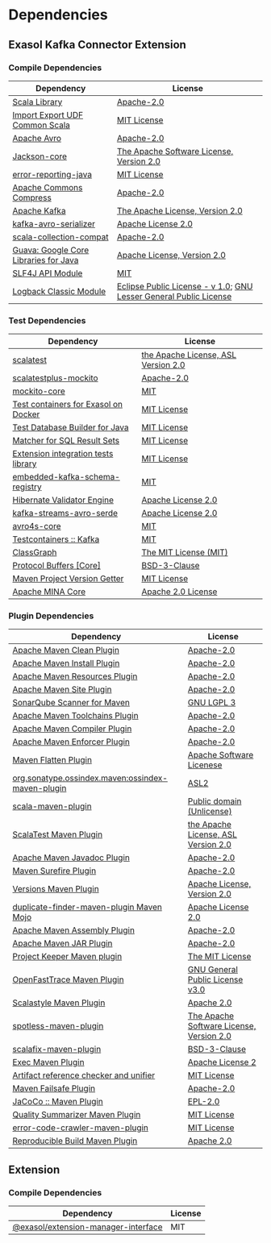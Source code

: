 <!-- @formatter:off -->
# Dependencies

## Exasol Kafka Connector Extension

### Compile Dependencies

| Dependency                                  | License                                                                       |
| ------------------------------------------- | ----------------------------------------------------------------------------- |
| [Scala Library][0]                          | [Apache-2.0][1]                                                               |
| [Import Export UDF Common Scala][2]         | [MIT License][3]                                                              |
| [Apache Avro][4]                            | [Apache-2.0][5]                                                               |
| [Jackson-core][6]                           | [The Apache Software License, Version 2.0][5]                                 |
| [error-reporting-java][7]                   | [MIT License][8]                                                              |
| [Apache Commons Compress][9]                | [Apache-2.0][5]                                                               |
| [Apache Kafka][10]                          | [The Apache License, Version 2.0][11]                                         |
| [kafka-avro-serializer][12]                 | [Apache License 2.0][13]                                                      |
| [scala-collection-compat][14]               | [Apache-2.0][1]                                                               |
| [Guava: Google Core Libraries for Java][15] | [Apache License, Version 2.0][11]                                             |
| [SLF4J API Module][16]                      | [MIT][17]                                                                     |
| [Logback Classic Module][18]                | [Eclipse Public License - v 1.0][19]; [GNU Lesser General Public License][20] |

### Test Dependencies

| Dependency                                 | License                                   |
| ------------------------------------------ | ----------------------------------------- |
| [scalatest][21]                            | [the Apache License, ASL Version 2.0][22] |
| [scalatestplus-mockito][23]                | [Apache-2.0][22]                          |
| [mockito-core][24]                         | [MIT][25]                                 |
| [Test containers for Exasol on Docker][26] | [MIT License][27]                         |
| [Test Database Builder for Java][28]       | [MIT License][29]                         |
| [Matcher for SQL Result Sets][30]          | [MIT License][31]                         |
| [Extension integration tests library][32]  | [MIT License][33]                         |
| [embedded-kafka-schema-registry][34]       | [MIT][25]                                 |
| [Hibernate Validator Engine][35]           | [Apache License 2.0][11]                  |
| [kafka-streams-avro-serde][36]             | [Apache License 2.0][13]                  |
| [avro4s-core][37]                          | [MIT][25]                                 |
| [Testcontainers :: Kafka][38]              | [MIT][39]                                 |
| [ClassGraph][40]                           | [The MIT License (MIT)][39]               |
| [Protocol Buffers [Core]][41]              | [BSD-3-Clause][42]                        |
| [Maven Project Version Getter][43]         | [MIT License][44]                         |
| [Apache MINA Core][45]                     | [Apache 2.0 License][5]                   |

### Plugin Dependencies

| Dependency                                              | License                                       |
| ------------------------------------------------------- | --------------------------------------------- |
| [Apache Maven Clean Plugin][46]                         | [Apache-2.0][5]                               |
| [Apache Maven Install Plugin][47]                       | [Apache-2.0][5]                               |
| [Apache Maven Resources Plugin][48]                     | [Apache-2.0][5]                               |
| [Apache Maven Site Plugin][49]                          | [Apache-2.0][5]                               |
| [SonarQube Scanner for Maven][50]                       | [GNU LGPL 3][51]                              |
| [Apache Maven Toolchains Plugin][52]                    | [Apache-2.0][5]                               |
| [Apache Maven Compiler Plugin][53]                      | [Apache-2.0][5]                               |
| [Apache Maven Enforcer Plugin][54]                      | [Apache-2.0][5]                               |
| [Maven Flatten Plugin][55]                              | [Apache Software Licenese][5]                 |
| [org.sonatype.ossindex.maven:ossindex-maven-plugin][56] | [ASL2][11]                                    |
| [scala-maven-plugin][57]                                | [Public domain (Unlicense)][58]               |
| [ScalaTest Maven Plugin][59]                            | [the Apache License, ASL Version 2.0][22]     |
| [Apache Maven Javadoc Plugin][60]                       | [Apache-2.0][5]                               |
| [Maven Surefire Plugin][61]                             | [Apache-2.0][5]                               |
| [Versions Maven Plugin][62]                             | [Apache License, Version 2.0][5]              |
| [duplicate-finder-maven-plugin Maven Mojo][63]          | [Apache License 2.0][13]                      |
| [Apache Maven Assembly Plugin][64]                      | [Apache-2.0][5]                               |
| [Apache Maven JAR Plugin][65]                           | [Apache-2.0][5]                               |
| [Project Keeper Maven plugin][66]                       | [The MIT License][67]                         |
| [OpenFastTrace Maven Plugin][68]                        | [GNU General Public License v3.0][69]         |
| [Scalastyle Maven Plugin][70]                           | [Apache 2.0][13]                              |
| [spotless-maven-plugin][71]                             | [The Apache Software License, Version 2.0][5] |
| [scalafix-maven-plugin][72]                             | [BSD-3-Clause][42]                            |
| [Exec Maven Plugin][73]                                 | [Apache License 2][5]                         |
| [Artifact reference checker and unifier][74]            | [MIT License][75]                             |
| [Maven Failsafe Plugin][76]                             | [Apache-2.0][5]                               |
| [JaCoCo :: Maven Plugin][77]                            | [EPL-2.0][78]                                 |
| [Quality Summarizer Maven Plugin][79]                   | [MIT License][80]                             |
| [error-code-crawler-maven-plugin][81]                   | [MIT License][82]                             |
| [Reproducible Build Maven Plugin][83]                   | [Apache 2.0][11]                              |

## Extension

### Compile Dependencies

| Dependency                                | License |
| ----------------------------------------- | ------- |
| [@exasol/extension-manager-interface][84] | MIT     |

[0]: https://www.scala-lang.org/
[1]: https://www.apache.org/licenses/LICENSE-2.0
[2]: https://github.com/exasol/import-export-udf-common-scala/
[3]: https://github.com/exasol/import-export-udf-common-scala/blob/main/LICENSE
[4]: https://avro.apache.org
[5]: https://www.apache.org/licenses/LICENSE-2.0.txt
[6]: https://github.com/FasterXML/jackson-core
[7]: https://github.com/exasol/error-reporting-java/
[8]: https://github.com/exasol/error-reporting-java/blob/main/LICENSE
[9]: https://commons.apache.org/proper/commons-compress/
[10]: https://kafka.apache.org
[11]: http://www.apache.org/licenses/LICENSE-2.0.txt
[12]: http://confluent.io/kafka-avro-serializer
[13]: http://www.apache.org/licenses/LICENSE-2.0.html
[14]: http://www.scala-lang.org/
[15]: https://github.com/google/guava
[16]: http://www.slf4j.org
[17]: https://opensource.org/license/mit
[18]: http://logback.qos.ch/logback-classic
[19]: http://www.eclipse.org/legal/epl-v10.html
[20]: http://www.gnu.org/licenses/old-licenses/lgpl-2.1.html
[21]: http://www.scalatest.org
[22]: http://www.apache.org/licenses/LICENSE-2.0
[23]: https://github.com/scalatest/scalatestplus-mockito
[24]: https://github.com/mockito/mockito
[25]: https://opensource.org/licenses/MIT
[26]: https://github.com/exasol/exasol-testcontainers/
[27]: https://github.com/exasol/exasol-testcontainers/blob/main/LICENSE
[28]: https://github.com/exasol/test-db-builder-java/
[29]: https://github.com/exasol/test-db-builder-java/blob/main/LICENSE
[30]: https://github.com/exasol/hamcrest-resultset-matcher/
[31]: https://github.com/exasol/hamcrest-resultset-matcher/blob/main/LICENSE
[32]: https://github.com/exasol/extension-manager/
[33]: https://github.com/exasol/extension-manager/blob/main/LICENSE
[34]: https://github.com/embeddedkafka/embedded-kafka-schema-registry
[35]: http://hibernate.org/validator/hibernate-validator
[36]: http://confluent.io/kafka-streams-avro-serde
[37]: https://github.com/sksamuel/avro4s
[38]: https://java.testcontainers.org
[39]: http://opensource.org/licenses/MIT
[40]: https://github.com/classgraph/classgraph
[41]: https://developers.google.com/protocol-buffers/protobuf-java/
[42]: https://opensource.org/licenses/BSD-3-Clause
[43]: https://github.com/exasol/maven-project-version-getter/
[44]: https://github.com/exasol/maven-project-version-getter/blob/main/LICENSE
[45]: https://mina.apache.org/mina-core/
[46]: https://maven.apache.org/plugins/maven-clean-plugin/
[47]: https://maven.apache.org/plugins/maven-install-plugin/
[48]: https://maven.apache.org/plugins/maven-resources-plugin/
[49]: https://maven.apache.org/plugins/maven-site-plugin/
[50]: http://docs.sonarqube.org/display/PLUG/Plugin+Library/sonar-maven-plugin
[51]: http://www.gnu.org/licenses/lgpl.txt
[52]: https://maven.apache.org/plugins/maven-toolchains-plugin/
[53]: https://maven.apache.org/plugins/maven-compiler-plugin/
[54]: https://maven.apache.org/enforcer/maven-enforcer-plugin/
[55]: https://www.mojohaus.org/flatten-maven-plugin/
[56]: https://sonatype.github.io/ossindex-maven/maven-plugin/
[57]: http://github.com/davidB/scala-maven-plugin
[58]: http://unlicense.org/
[59]: https://www.scalatest.org/user_guide/using_the_scalatest_maven_plugin
[60]: https://maven.apache.org/plugins/maven-javadoc-plugin/
[61]: https://maven.apache.org/surefire/maven-surefire-plugin/
[62]: https://www.mojohaus.org/versions/versions-maven-plugin/
[63]: https://basepom.github.io/duplicate-finder-maven-plugin
[64]: https://maven.apache.org/plugins/maven-assembly-plugin/
[65]: https://maven.apache.org/plugins/maven-jar-plugin/
[66]: https://github.com/exasol/project-keeper/
[67]: https://github.com/exasol/project-keeper/blob/main/LICENSE
[68]: https://github.com/itsallcode/openfasttrace-maven-plugin
[69]: https://www.gnu.org/licenses/gpl-3.0.html
[70]: http://www.scalastyle.org
[71]: https://github.com/diffplug/spotless
[72]: https://github.com/evis/scalafix-maven-plugin
[73]: https://www.mojohaus.org/exec-maven-plugin
[74]: https://github.com/exasol/artifact-reference-checker-maven-plugin/
[75]: https://github.com/exasol/artifact-reference-checker-maven-plugin/blob/main/LICENSE
[76]: https://maven.apache.org/surefire/maven-failsafe-plugin/
[77]: https://www.jacoco.org/jacoco/trunk/doc/maven.html
[78]: https://www.eclipse.org/legal/epl-2.0/
[79]: https://github.com/exasol/quality-summarizer-maven-plugin/
[80]: https://github.com/exasol/quality-summarizer-maven-plugin/blob/main/LICENSE
[81]: https://github.com/exasol/error-code-crawler-maven-plugin/
[82]: https://github.com/exasol/error-code-crawler-maven-plugin/blob/main/LICENSE
[83]: http://zlika.github.io/reproducible-build-maven-plugin
[84]: https://registry.npmjs.org/@exasol/extension-manager-interface/-/extension-manager-interface-0.5.0.tgz
